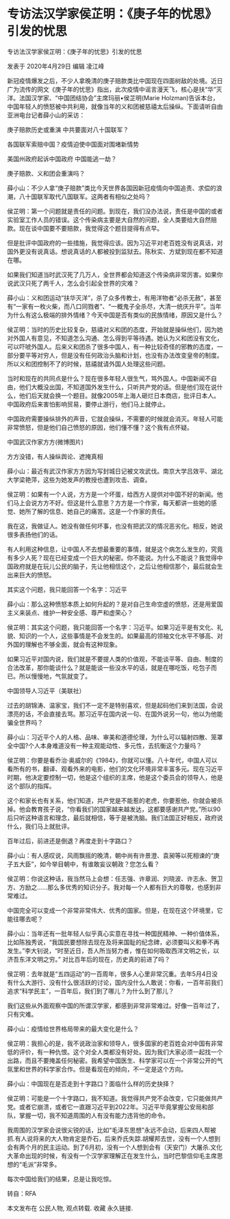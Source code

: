 # 专访法汉学家侯芷明：《庚子年的忧思》引发的忧思

专访法汉学家侯芷明：《庚子年的忧思》引发的忧思

发表于 2020年4月29日 编辑 凌江峰

新冠疫情爆发之后，不少人拿晚清的庚子赔款类比中国现在四面树敌的处境。近日广为流传的网文《庚子年的忧思》指出，此次疫情中谣言漫天飞，核心是扶“华”灭洋。法国汉学家、“中国团结协会”主席玛丽•侯芷明(Marie Holzman)告诉本台，中国年轻人的愤怒被中共利用，就像当年的义和团被慈禧太后操纵。下面请听自由亚洲电台记者薛小山的采访：

庚子赔款历史或重演 中共要面对八十国联军？

各国联军索赔中国？疫情迫使中国面对围堵新情势

美国州政府起诉中国政府 中国能逃一劫？

庚子赔款、义和团会重演吗？

薛小山：不少人拿“庚子赔款”类比今天世界各国因新冠疫情向中国追责、求偿的浪潮，八十国联军取代八国联军。这两者有相似之处吗？

侯芷明：第一个问题就是责任的问题。到现在，我们没办法说，责任是中国的或者实验室工作人员的错误。这个传染病主要是大自然的问题，全人类要给大自然赔款。现在谈中国要不要赔款，我觉得这个题目提得有点早。

但是批评中国政府的一些措施，我觉得应该。因为习近平对老百姓没有说真话，对国外更没有说真话。想说真话的人都被投到监狱去。陈秋实、方斌到现在都不知道在哪。

如果我们知道当时武汉死了几万人，全世界都会知道这个传染病非常厉害。如果你说武汉只死了两千人，怎么会引起全世界的灾难？

薛小山：义和团运动“扶华灭洋”，杀了众多传教士，有用洋物者“必杀无赦”，甚至有“一家有一枚火柴，而八口同戮者”、“一概鬼子全杀尽，大清一统庆升平”。当年为什么有这么极端的排外情绪？今天中国是否有类似的民族情绪，原因又是什么？

侯芷明：当时的历史比较复杂，慈禧对义和团的态度，开始就是操纵他们，因为她对外国人有意见，不知道怎么沟通、怎么得到平等待遇。她认为义和团没有文化，可以吓唬外国人。后来义和团杀了很多中国人，有一种比较奇怪的邪教的态度，一部分要平等对穷人，但是没有任何政治头脑和计划，也没有办法改变皇帝的制度。所以义和团控制不了的时候，慈禧就请外国人处理这些问题。

当时和现在的共同点是什么？现在很多年轻人很生气，骂外国人。中国新闻不自由，他们大概没出国，不知道国外发生什么，只听共产党的话。但是他们现在说什么，他们后天就会换一个题目。就像2005年上海人砸烂日本商店，批评日本人。中国政府后来害怕影响贸易，要停止游行，他们马上就停止。

中国政府需要操纵排外的声音，它就会操纵，不需要的时候就会消灭。年轻人可能非常愤怒，但是他们自己愤怒的原因，他们懂不懂？这个我有点怀疑。

中国武汉作家方方(微博图片)

方方没错，有人操纵舆论、遮掩真相

薛小山：最近有武汉作家方方因为写封城日记被文攻武伐。南京大学吕效平、湖北大学梁艳萍，这些为她发声的教授也遭到攻击、调查。

侯芷明：如果有一个人说，方方是一个坏蛋，给西方人提供对中国不好的新闻。他们马上会说方方不好。但这是什么意思？方方是一个作家，每天都讲一些她的感觉、她所了解的信息、她自己的痛苦。这是一个作家的责任。

我在这，我做证人。她没有做任何坏事，也没有把武汉的情况恶劣化。相反，她说很多表扬他们的话。

有人利用这种信息，让中国人不去想最重要的事情，就是这个病怎么发生的，究竟有多少人死？现在已经变成一个巨大的秘密。你不能说。为什么不能说？我觉得中国政府就是在玩儿公民的脑子，先让他相信这个，之后让他相信那个，最后就会生出来巨大的愤怒。

其实这个问题，我只能回答一个名字：习近平

薛小山：那么这种愤怒本质上如何升起的？是对自己生命空虚的愤怒，还是用爱国主义来装点、维护一种安全感、尊严和虚荣心？

侯芷明：其实这个问题，我只能回答一个名字：习近平。如果习近平是有文化、礼貌、知识的一个人，这些事情是不会发生的。如果最高的领袖文化水平不够高、对外国的理解也不够全面，就会有这种现象。

如果习近平对国内说，我们就是不要提人类的价值观，不能谈平等、自由、制度的合法改革，那你能谈什么？就是能谈一些没水平的话，就是在哪吃饭，吃包子而已。所以慢慢地，气氛就变了。

中国领导人习近平（美联社）

过去的胡锦涛、温家宝，我们不一定不是特别喜欢，但是起码他们来到法国，会说漂亮的话，不会直接去骂。那习近平在国内说一句、在国外说另一句，他以为他能骗全世界吗？

薛小山：习近平个人的人格、品味、审美和道德伦理，为什么可以辐射四散、笼罩全中国?个人本身难道没有一种主观能动性、多元性，去抗衡这个力量吗？

侯芷明：你要是看乔治·奥威尔的《1984》，你就可以懂。八十年代，中国人可以看所有的书，翻译、观看外来的电影，他们的文化环境非常丰富多元。现在习近平时期，他决定要控制一切，他是这个组织的主席，他是这个委员会的领导人，他是这个部队的指挥。

这个和家长也有关系，他们知道，共产党是不能惹的老虎，你要惹他，你就会被杀掉。他会教育孩子说，“你看我们的国家越来越发达，这都要感谢共产党。”所以90后只听这种语言和理念，最后就相信，等于是被洗脑。我们法国正好相反，政府说什么，我们马上就批评。

百年过后，前进还是倒退？再度走到十字路口？

薛小山：有人感叹说，风雨飘摇的晚清，朝中尚有许景澄、袁昶等以死相谏的“庚子五大臣”，如今举目朝中，有谁敢妄议朝政？您怎么看？

侯芷明：你说这种话，我当然马上会想：任志强、许章润、刘晓波、许志永、贺卫方、方励之……那么多优秀的知识分子。我对每一个人都有巨大的尊敬，也感到非常难过。

中国完全可以变成一个非常非常伟大、优秀的国家。但是，在现在这个环境里，它能往哪去呢？

薛小山：当年还有一批年轻人似乎真心实意在寻找一种国民精神、一种价值体系，比如陈独秀说，“我国民要想除去现在及将来国耻的纪念碑，必须要叫义和拳不再发生。”李大钊说，“时至近日，吾人所当努力者，惟在如何吸取西洋文明之长，以济吾东洋文明之穷。” 对比百年后的现在，历史真的前进了吗？

侯芷明：去年就是“五四运动”的一百周年，很多人心里非常沉重。去年5月4日没有什么大游行、没有什么很活跃的讨论，国内没什么人敢说：你看，一百年前我们追求“科学民主”，一百年后，我们到了哪儿？为什么到了那儿？

我们这些从外面观察中国的所谓汉学家，都感到非常非常难过。好像一百年过了，只有灾难。

薛小山：疫情给世界格局带来的最大变化是什么？

侯芷明：我担心的是，我不说政治家和领导人，很多国家的老百姓会对中国有非常低的评价，有一种仇恨。这个对全人类都没有好处。因为我们大家必须一起找一个出路，而且不要掩盖任何秘密。我希望中国医生、科学家可以在一个非常公开的气氛里和世界的科学家合作。但是看现在的倾向，不一定是这个方向。

薛小山：中国现在是否走到十字路口？面临什么样的历史抉择？

侯芷明：可能是一个十字路口，我不知道。我觉得共产党不会改变，它只能做共产党。或者它崩溃，或者它一直跟习近平到2022年。习近平毕竟掌握公安局和部队，掌握一切，我不知道周围的人有没有能力违背他的命令。

我周围的汉学家会说很尖锐的话，比如“毛泽东思想”永远不会动，后来四人帮被抓.有人说将来的大人物肯定是乔石，后来乔氏失踪.胡耀邦去世，没有一个人想到会有两个月的民主运动。到了6月初，没有一个人想到会有（天安门）大屠杀.文化大革命出现的时候，有没有一个汉学家理解正在发生什么，当时巴黎信仰毛主席思想的“毛派”非常多。

每次中国给我们的结果，总是让我吃惊。

转自：RFA

本文发布在 公民人物, 观点转载. 收藏 永久链接.